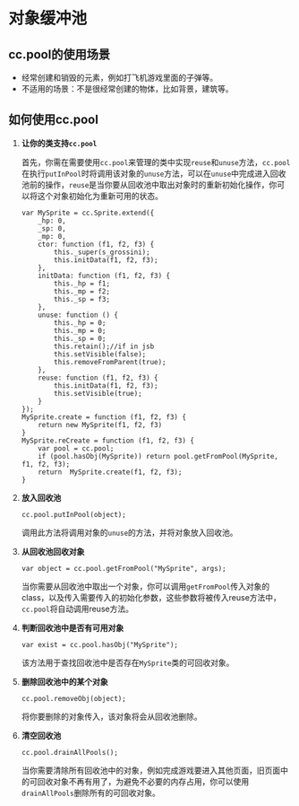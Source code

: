 对象缓冲池
============

## cc.pool的使用场景

- 经常创建和销毁的元素，例如打飞机游戏里面的子弹等。
- 不适用的场景：不是很经常创建的物体，比如背景，建筑等。
 
## 如何使用cc.pool

1. **让你的类支持`cc.pool`**

    首先，你需在需要使用`cc.pool`来管理的类中实现`reuse`和`unuse`方法，`cc.pool`在执行`putInPool`时将调用该对象的`unuse`方法，可以在`unuse`中完成进入回收池前的操作，`reuse`是当你要从回收池中取出对象时的重新初始化操作，你可以将这个对象初始化为重新可用的状态。

    ```
	var MySprite = cc.Sprite.extend({
    	_hp: 0,
    	_sp: 0,
		_mp: 0,
    	ctor: function (f1, f2, f3) {
       		this._super(s_grossini);
    		this.initData(f1, f2, f3);
    	},
    	initData: function (f1, f2, f3) {
       		this._hp = f1;
    		this._mp = f2;
    		this._sp = f3;
		},
		unuse: function () {
    		this._hp = 0;
    		this._mp = 0;
    		this._sp = 0;
    		this.retain();//if in jsb
    		this.setVisible(false);
    		this.removeFromParent(true);
		},
		reuse: function (f1, f2, f3) {
    		this.initData(f1, f2, f3);
    		this.setVisible(true);
		}
	});	
    MySprite.create = function (f1, f2, f3) {
        return new MySprite(f1, f2, f3)
    }
    MySprite.reCreate = function (f1, f2, f3) {
        var pool = cc.pool;
        if (pool.hasObj(MySprite)) return pool.getFromPool(MySprite, f1, f2, f3);
        return  MySprite.create(f1, f2, f3);
    }
    ```

2. **放入回收池**

    ```
    cc.pool.putInPool(object);
    ```

    调用此方法将调用对象的`unuse`的方法，并将对象放入回收池。

3. **从回收池回收对象**

    ```
    var object = cc.pool.getFromPool("MySprite", args);
    ```

    当你需要从回收池中取出一个对象，你可以调用`getFromPool`传入对象的class，以及传入需要传入的初始化参数，这些参数将被传入reuse方法中，`cc.pool`将自动调用reuse方法。

4. **判断回收池中是否有可用对象**

    ```
    var exist = cc.pool.hasObj("MySprite");
    ```

    该方法用于查找回收池中是否存在`MySprite`类的可回收对象。

5. **删除回收池中的某个对象**

    ```
    cc.pool.removeObj(object);
    ```

    将你要删除的对象传入，该对象将会从回收池删除。

6. **清空回收池**

    ```
    cc.pool.drainAllPools();
    ```

    当你需要清除所有回收池中的对象，例如完成游戏要进入其他页面，旧页面中的可回收对象不再有用了，为避免不必要的内存占用，你可以使用`drainAllPools`删除所有的可回收对象。
